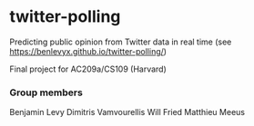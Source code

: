 # twitter-polling

Predicting public opinion from Twitter data in real time (see https://benlevyx.github.io/twitter-polling/)

Final project for AC209a/CS109 (Harvard)

### Group members
Benjamin Levy
Dimitris Vamvourellis
Will Fried
Matthieu Meeus
